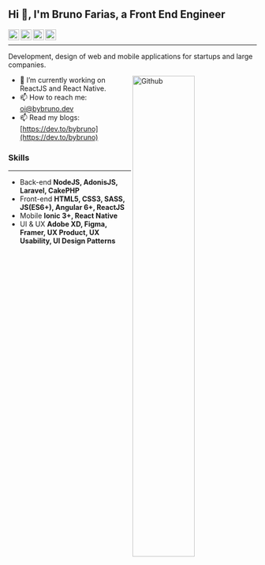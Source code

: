 ## Hi 👋, I'm Bruno Farias, a Front End Engineer ##

<a href="https://www.linkedin.com/in/bybruno">
  <img align="left" alt="Deepak's Linkdein" width="22px" src="https://cdn.jsdelivr.net/npm/simple-icons@v3/icons/linkedin.svg" />
</a>
<a href="https://twitter.com/bybrunodotdev">
  <img align="left" alt="Deepak's Twitter" width="22px" src="https://cdn.jsdelivr.net/npm/simple-icons@v3/icons/twitter.svg" />
</a>
<a href="https://medium.com/@bybruno">
  <img align="left" alt="Deepak's Medium" width="22px" src="https://cdn.jsdelivr.net/npm/simple-icons@v3/icons/medium.svg" />
</a>

<a href="https://www.instagram.com/bybruno.dev">
  <img align="left" alt="Deepak's Instagram" width="22px" src="https://cdn.jsdelivr.net/npm/simple-icons@v3/icons/instagram.svg" />
</a>

&nbsp;

----------------------------------------------------------------------------------------------------------------------------
Development, design of web and mobile applications for startups and large companies. 

<img width="50%" align="right" alt="Github" src="https://raw.githubusercontent.com/onimur/.github/master/.resources/git-header.svg" />

- 🔭 I’m currently working on ReactJS and React Native.
- 📫 How to reach me: oi@bybruno.dev
- 📫 Read my blogs: [https://dev.to/bybruno](https://dev.to/bybruno)

### Skills ###
----------------------------------------------------------------------------------------------------------------------------
- Back-end **NodeJS, AdonisJS, Laravel, CakePHP** 
- Front-end **HTML5, CSS3, SASS, JS(ES6+), Angular 6+, ReactJS**
- Mobile **Ionic 3+, React Native**
- UI & UX **Adobe XD, Figma, Framer, UX Product, UX Usability, UI Design Patterns**
